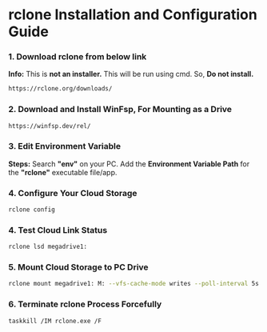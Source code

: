 

# rclone Installation and Configuration Guide

### 1. Download rclone from below link
**Info:** This is **not an installer.** This will be run using cmd. So, **Do not install.**  
```bash
https://rclone.org/downloads/
```
### 2. Download and Install WinFsp, For Mounting as a Drive
```bash
https://winfsp.dev/rel/
```

### 3. Edit Environment Variable
**Steps:** Search **"env"** on your PC. Add the **Environment Variable Path** for the **"rclone"** executable file/app.

### 4. Configure Your Cloud Storage
```bash
rclone config
```
### 4. Test Cloud Link Status
```bash
rclone lsd megadrive1:
```
### 5. Mount Cloud Storage to PC Drive
```bash
rclone mount megadrive1: M: --vfs-cache-mode writes --poll-interval 5s
```
### 6. Terminate rclone Process Forcefully
```bash
taskkill /IM rclone.exe /F
```

